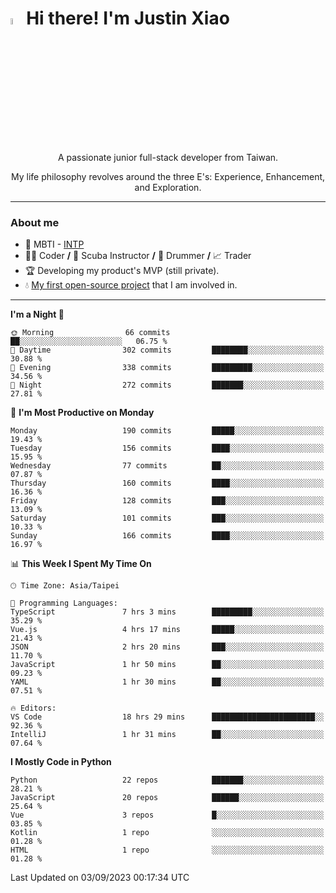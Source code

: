 # <img src="https://media.giphy.com/media/hvRJCLFzcasrR4ia7z/giphy.gif" width="5%">Hi there! I'm Justin Xiao
<p align="center">A passionate junior full-stack developer from Taiwan.  </p>
<p align="center">My life philosophy revolves around the three E's: Experience, Enhancement, and Exploration.</p>

---
### About me
- 👀 MBTI - [INTP](https://www.16personalities.com/intp-personality)
- 👨‍💻 Coder **/** 🤿 Scuba Instructor **/** 🥁 Drummer **/** 📈 Trader
- 🏆 Developing my product's MVP (still private).
- 💧 [My first open-source project](https://github.com/Game-as-a-Service/Game-Lobby-Web) that I am involved in.

---
<!--START_SECTION:waka-->
**I'm a Night 🦉** 

```text
🌞 Morning                66 commits          ██░░░░░░░░░░░░░░░░░░░░░░░   06.75 % 
🌆 Daytime                302 commits         ████████░░░░░░░░░░░░░░░░░   30.88 % 
🌃 Evening                338 commits         █████████░░░░░░░░░░░░░░░░   34.56 % 
🌙 Night                  272 commits         ███████░░░░░░░░░░░░░░░░░░   27.81 % 
```
📅 **I'm Most Productive on Monday** 

```text
Monday                   190 commits         █████░░░░░░░░░░░░░░░░░░░░   19.43 % 
Tuesday                  156 commits         ████░░░░░░░░░░░░░░░░░░░░░   15.95 % 
Wednesday                77 commits          ██░░░░░░░░░░░░░░░░░░░░░░░   07.87 % 
Thursday                 160 commits         ████░░░░░░░░░░░░░░░░░░░░░   16.36 % 
Friday                   128 commits         ███░░░░░░░░░░░░░░░░░░░░░░   13.09 % 
Saturday                 101 commits         ███░░░░░░░░░░░░░░░░░░░░░░   10.33 % 
Sunday                   166 commits         ████░░░░░░░░░░░░░░░░░░░░░   16.97 % 
```


📊 **This Week I Spent My Time On** 

```text
🕑︎ Time Zone: Asia/Taipei

💬 Programming Languages: 
TypeScript               7 hrs 3 mins        █████████░░░░░░░░░░░░░░░░   35.29 % 
Vue.js                   4 hrs 17 mins       █████░░░░░░░░░░░░░░░░░░░░   21.43 % 
JSON                     2 hrs 20 mins       ███░░░░░░░░░░░░░░░░░░░░░░   11.70 % 
JavaScript               1 hr 50 mins        ██░░░░░░░░░░░░░░░░░░░░░░░   09.23 % 
YAML                     1 hr 30 mins        ██░░░░░░░░░░░░░░░░░░░░░░░   07.51 % 

🔥 Editors: 
VS Code                  18 hrs 29 mins      ███████████████████████░░   92.36 % 
IntelliJ                 1 hr 31 mins        ██░░░░░░░░░░░░░░░░░░░░░░░   07.64 % 
```

**I Mostly Code in Python** 

```text
Python                   22 repos            ███████░░░░░░░░░░░░░░░░░░   28.21 % 
JavaScript               20 repos            ██████░░░░░░░░░░░░░░░░░░░   25.64 % 
Vue                      3 repos             █░░░░░░░░░░░░░░░░░░░░░░░░   03.85 % 
Kotlin                   1 repo              ░░░░░░░░░░░░░░░░░░░░░░░░░   01.28 % 
HTML                     1 repo              ░░░░░░░░░░░░░░░░░░░░░░░░░   01.28 % 
```




 Last Updated on 03/09/2023 00:17:34 UTC
<!--END_SECTION:waka-->
